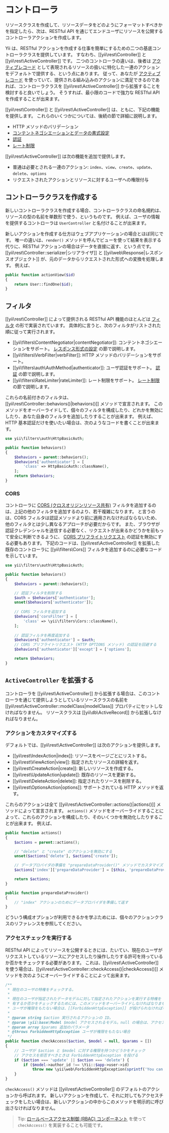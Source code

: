 コントローラ
============

リソースクラスを作成して、リソースデータをどのようにフォーマットすべきかを指定したら、次は、RESTful API を通じてエンドユーザにリソースを公開するコントローラアクションを作成します。

Yii は、RESTful アクションを作成する仕事を簡単にするための二つの基底コントローラクラスを提供しています。
すなわち、[[yii\rest\Controller]] と [[yii\rest\ActiveController]] です。
二つのコントローラの違いは、後者は [アクティブレコード](db-active-record.md) として表現されるリソースの扱いに特化した一連のアクションをデフォルトで提供する、という点にあります。
従って、あなたが [アクティブレコード](db-active-record.md) を使っていて、提供される組み込みのアクションに満足できるのであれば、コントローラクラスを [[yii\rest\ActiveController]] から拡張することを検討すると良いでしょう。
そうすれば、最小限のコードで強力な RESTful API を作成することが出来ます。

[[yii\rest\Controller]] と [[yii\rest\ActiveController]] は、ともに、下記の機能を提供します。
これらのいくつかについては、後続の節で詳細に説明します。

* HTTP メソッドのバリデーション
* [コンテントネゴシエーションとデータの書式設定](rest-response-formatting.md)
* [認証](rest-authentication.md)
* [レート制限](rest-rate-limiting.md)

[[yii\rest\ActiveController]] は次の機能を追加で提供します。

* 普通は必要とされる一連のアクション: `index`、`view`、`create`、`update`、`delete`、`options`
* リクエストされたアクションとリソースに対するユーザへの権限付与


## コントローラクラスを作成する <span id="creating-controller"></span>

新しいコントローラクラスを作成する場合、コントローラクラスの命名規約は、リソースの型の名前を単数形で使う、というものです。
例えば、ユーザの情報を提供するコントローラは `UserController` と名付けることが出来ます。

新しいアクションを作成する仕方はウェブアプリケーションの場合とほぼ同じです。
唯一の違いは、`render()` メソッドを呼んでビューを使って結果を表示する代りに、RESTful アクションの場合はデータを直接に返す、という点です。
[[yii\rest\Controller::serializer|シリアライザ]] と [[yii\web\Response|レスポンスオブジェクト]] が、元のデータからリクエストされた形式への変換を処理します。
例えば、

```php
public function actionView($id)
{
    return User::findOne($id);
}
```


## フィルタ <span id="filters"></span>

[[yii\rest\Controller]] によって提供される RESTful API 機能のほとんどは [フィルタ](structure-filters.md) の形で実装されています。
具体的に言うと、次のフィルタがリストされた順に従って実行されます。

* [[yii\filters\ContentNegotiator|contentNegotiator]]: コンテントネゴシエーションをサポート。
  [レスポンス形式の設定](rest-response-formatting.md) の節で説明します。
* [[yii\filters\VerbFilter|verbFilter]]: HTTP メソッドのバリデーションをサポート。
* [[yii\filters\auth\AuthMethod|authenticator]]: ユーザ認証をサポート。
  [認証](rest-authentication.md) の節で説明します。
* [[yii\filters\RateLimiter|rateLimiter]]: レート制限をサポート。
  [レート制限](rest-rate-limiting.md) の節で説明します。

これらの名前付きのフィルタは、[[yii\rest\Controller::behaviors()|behaviors()]] メソッドで宣言されます。
このメソッドをオーバーライドして、個々のフィルタを構成したり、どれかを無効にしたり、あなた自身のフィルタを追加したりすることが出来ます。
例えば、HTTP 基本認証だけを使いたい場合は、次のようなコードを書くことが出来ます。

```php
use yii\filters\auth\HttpBasicAuth;

public function behaviors()
{
    $behaviors = parent::behaviors();
    $behaviors['authenticator'] = [
        'class' => HttpBasicAuth::className(),
    ];
    return $behaviors;
}
```


### CORS <span id="cors"></span>

コントローラに [CORS (クロスオリジンリソース共有)](structure-filters.md#cors) フィルタを追加するのは、上記の他のフィルタを追加するのより、若干複雑になります。
と言うのは、CORS フィルタは認証メソッドより前に適用されなければならないため、他のフィルタとは少し異なるアプローチが必要だからです。
また、ブラウザが認証クレデンシャルを送信する必要なく、リクエストが出来るかどうかを前もって安全に判断できるように、
[CORS プリフライトリクエスト](https://developer.mozilla.org/en-US/docs/Web/HTTP/Access_control_CORS#Preflighted_requests) の認証を無効にする必要もあります。
下記のコードは、[[yii\rest\ActiveController]] を拡張した既存のコントローラに [[yii\filters\Cors]] フィルタを追加するのに必要なコードを示しています。

```php
use yii\filters\auth\HttpBasicAuth;

public function behaviors()
{
    $behaviors = parent::behaviors();

    // 認証フィルタを削除する
    $auth = $behaviors['authenticator'];
    unset($behaviors['authenticator']);
    
    // CORS フィルタを追加する
    $behaviors['corsFilter'] = [
        'class' => \yii\filters\Cors::className(),
    ];
    
    // 認証フィルタを再度追加する
    $behaviors['authenticator'] = $auth;
    // CORS プリフライトリクエスト (HTTP OPTIONS メソッド) の認証を回避する
    $behaviors['authenticator']['except'] = ['options'];

    return $behaviors;
}
```


## `ActiveController` を拡張する <span id="extending-active-controller"></span>

コントローラを [[yii\rest\ActiveController]] から拡張する場合は、このコントローラを通じて提供しようとしているリソースクラスの名前を [[yii\rest\ActiveController::modelClass|modelClass]] プロパティにセットしなければなりません。
リソースクラスは [[yii\db\ActiveRecord]] から拡張しなければなりません。


### アクションをカスタマイズする <span id="customizing-actions"></span>

デフォルトでは、[[yii\rest\ActiveController]] は次のアクションを提供します。

* [[yii\rest\IndexAction|index]]: リソースをページごとにリストする。
* [[yii\rest\ViewAction|view]]: 指定されたリソースの詳細を返す。
* [[yii\rest\CreateAction|create]]: 新しいリソースを作成する。
* [[yii\rest\UpdateAction|update]]: 既存のリソースを更新する。
* [[yii\rest\DeleteAction|delete]]: 指定されたりソースを削除する。
* [[yii\rest\OptionsAction|options]]: サポートされている HTTP メソッドを返す。

これらのアクションは全て [[yii\rest\ActiveController::actions()|actions()]] メソッドによって宣言されます。
`actions()` メソッドをオーバーライドすることによって、これらのアクションを構成したり、そのいくつかを無効化したりすることが出来ます。
例えば、

```php
public function actions()
{
    $actions = parent::actions();

    // "delete" と "create" のアクションを無効にする
    unset($actions['delete'], $actions['create']);

    // データプロバイダの準備を "prepareDataProvider()" メソッドでカスタマイズする
    $actions['index']['prepareDataProvider'] = [$this, 'prepareDataProvider'];

    return $actions;
}

public function prepareDataProvider()
{
    // "index" アクションのためにデータプロバイダを準備して返す
}
```

どういう構成オプションが利用できるかを学ぶためには、個々のアクションクラスのリファレンスを参照してください。


### アクセスチェックを実行する <span id="performing-access-check"></span>

RESTful API によってリソースを公開するときには、たいてい、現在のユーザがリクエストしているリソースにアクセスしたり操作したりする許可を持っているか否かをチェックする必要があります。
これは、[[yii\rest\ActiveController]] を使う場合は、[[yii\rest\ActiveController::checkAccess()|checkAccess()]] メソッドを次のようにオーバーライドすることによって出来ます。

```php
/**
 * 現在のユーザの特権をチェックする。
 *
 * 現在のユーザが指定されたデータモデルに対して指定されたアクションを実行する特権を
 * 有するか否かをチェックするためには、このメソッドをオーバーライドしなければなりません。
 * ユーザが権限をもたない場合は、[[ForbiddenHttpException]] が投げられなければなりません。
 *
 * @param string $action 実行されるアクションの ID。
 * @param \yii\base\Model $model アクセスされるモデル。null の場合は、アクセスされる特定のモデルが無いことを意味する。
 * @param array $params 追加のパラメータ
 * @throws ForbiddenHttpException ユーザが権限をもたない場合
 */
public function checkAccess($action, $model = null, $params = [])
{
    // ユーザが $action と $model に対する権限を持つかどうかをチェック
    // アクセスを拒否すべきときは ForbiddenHttpException を投げる
    if ($action === 'update' || $action === 'delete') {
        if ($model->author_id !== \Yii::$app->user->id)
            throw new \yii\web\ForbiddenHttpException(sprintf('You can only %s articles that you\'ve created.', $action));
    }
}
```

`checkAccess()` メソッドは [[yii\rest\ActiveController]] のデフォルトのアクションから呼ばれます。
新しいアクションを作成して、それに対してもアクセスチェックをしたい場合は、新しいアクションの中からこのメソッドを明示的に呼び出さなければなりません。

> Tip: [ロールベースアクセス制御 (RBAC) コンポーネント](security-authorization.md) を使って `checkAccess()` を実装することも可能です。
